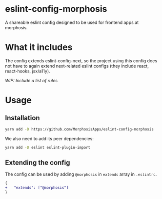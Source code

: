 # eslint-config-morphosis

A shareable eslint config designed to be used for frontend apps at morphosis.

# What it includes

The config extends eslint-config-next, so the project using this config does not have to again extend next-related eslint configs (they include react, react-hooks, jsx/a11y).

_WIP: Include a list of rules_

# Usage

## Installation

```sh
yarn add -D https://github.com/MorphosisApps/eslint-config-morphosis
```

We also need to add its peer dependencies:

```sh
yarn add -D eslint eslint-plugin-import
```

## Extending the config

The config can be used by adding `@morphosis` in `extends` array in `.eslintrc`.

```diff
{
+ 	"extends": ["@morphosis"]
}
```
